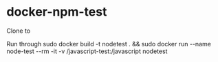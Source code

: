# docker-npm-test


Clone to <DIRECTORY>

Run through
    sudo docker build -t nodetest .  && sudo docker run --name node-test --rm -it -v <DIRECTORY>/javascript-test:/javascript nodetest
